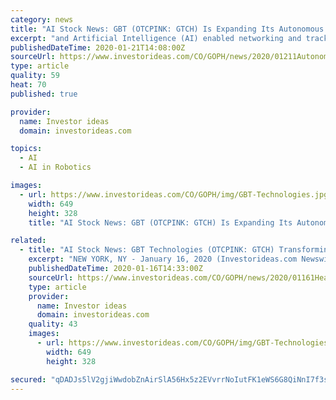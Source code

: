 ```yaml
---
category: news
title: "AI Stock News: GBT (OTCPINK: GTCH) Is Expanding Its Autonomous Machines (Robotics) Research"
excerpt: "and Artificial Intelligence (AI) enabled networking and tracking technologies, including its GopherInsight™ wireless mesh network technology platform and its Avant! AI, for both mobile and fixed solutions, announced that it is expanding its autonomous machines research, working on the development of a dynamic simulation program for robots."
publishedDateTime: 2020-01-21T14:08:00Z
sourceUrl: https://www.investorideas.com/CO/GOPH/news/2020/01211AutonomousMachines.asp
type: article
quality: 59
heat: 70
published: true

provider:
  name: Investor ideas
  domain: investorideas.com

topics:
  - AI
  - AI in Robotics

images:
  - url: https://www.investorideas.com/CO/GOPH/img/GBT-Technologies.jpg
    width: 649
    height: 328
    title: "AI Stock News: GBT (OTCPINK: GTCH) Is Expanding Its Autonomous Machines (Robotics) Research"

related:
  - title: "AI Stock News: GBT Technologies (OTCPINK: GTCH) Transforming the Future Healthcare AI Market"
    excerpt: "NEW YORK, NY - January 16, 2020 (Investorideas.com Newswire) GBT Technologies Inc. (OTCPINK: GTCH) (GBT), is among a handful of companies that are developing Artificial Intelligence (AI) and Internet of Things (IoT) solutions that are expected to transform the future of the healthcare industry. Both segments of the industry, AI and IoT ..."
    publishedDateTime: 2020-01-16T14:33:00Z
    sourceUrl: https://www.investorideas.com/CO/GOPH/news/2020/01161Healthcare-AI.asp
    type: article
    provider:
      name: Investor ideas
      domain: investorideas.com
    quality: 43
    images:
      - url: https://www.investorideas.com/CO/GOPH/img/GBT-Technologies.jpg
        width: 649
        height: 328

secured: "qDADJs5lV2gjiWwdobZnAirSlA56Hx5z2EVvrrNoIutFK1eWS6G8QiNnI7f3seIkL+zF5i5l33jZEIAXUM6ilYDegHHoFetxx6zUyk5EJi61/hscBCIOpf4xIfFqE9SexlGnTo6uc9XfRXha0QUuoYetKfnObWZxVXxVBgtiWn9hdHwDEdlxHKCAs4188l47PHIYcO53NkP7K8UyJRnREpbA+KbuAkmR5DFr2Ebzo1FD/L2hs8rQaIz60yoZkacw6o+Bmb6hiyJNiwO10Ib4h0Xbl/NnH2O4l/Ws2WMWWWxj4bg6z6GQLpzjUD+/SD1blJbF0k1RbB0FhNrO3JkSQsYCM7x0nENZrszQ1pl0psL3RXnXHOktZ27hNfcDhQKYdxB/Bog+SqjoRvnVSwU/16Jxk/Tny8EzFGJ/ExglXz7zz3gjyum/xR9DSzR0QOHOXC4x9GU0RNrtEr8rAJhZ8w==;a/7Js6iGW+yinZcpjByd/w=="
---
```


